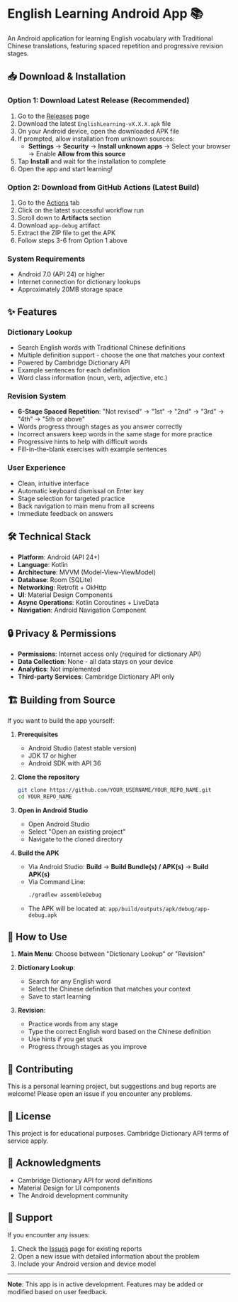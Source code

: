 # English Learning Android App 📚

An Android application for learning English vocabulary with Traditional Chinese translations, featuring spaced repetition and progressive revision stages.

## 📥 Download & Installation

### Option 1: Download Latest Release (Recommended)
1. Go to the [Releases](../../releases) page
2. Download the latest `EnglishLearning-vX.X.X.apk` file
3. On your Android device, open the downloaded APK file
4. If prompted, allow installation from unknown sources:
   - **Settings** → **Security** → **Install unknown apps** → Select your browser → Enable **Allow from this source**
5. Tap **Install** and wait for the installation to complete
6. Open the app and start learning!

### Option 2: Download from GitHub Actions (Latest Build)
1. Go to the [Actions](../../actions) tab
2. Click on the latest successful workflow run
3. Scroll down to **Artifacts** section
4. Download `app-debug` artifact
5. Extract the ZIP file to get the APK
6. Follow steps 3-6 from Option 1 above

### System Requirements
- Android 7.0 (API 24) or higher
- Internet connection for dictionary lookups
- Approximately 20MB storage space

## ✨ Features

### Dictionary Lookup
- Search English words with Traditional Chinese definitions
- Multiple definition support - choose the one that matches your context
- Powered by Cambridge Dictionary API
- Example sentences for each definition
- Word class information (noun, verb, adjective, etc.)

### Revision System
- **6-Stage Spaced Repetition**: "Not revised" → "1st" → "2nd" → "3rd" → "4th" → "5th or above"
- Words progress through stages as you answer correctly
- Incorrect answers keep words in the same stage for more practice
- Progressive hints to help with difficult words
- Fill-in-the-blank exercises with example sentences

### User Experience
- Clean, intuitive interface
- Automatic keyboard dismissal on Enter key
- Stage selection for targeted practice
- Back navigation to main menu from all screens
- Immediate feedback on answers

## 🛠️ Technical Stack

- **Platform**: Android (API 24+)
- **Language**: Kotlin
- **Architecture**: MVVM (Model-View-ViewModel)
- **Database**: Room (SQLite)
- **Networking**: Retrofit + OkHttp
- **UI**: Material Design Components
- **Async Operations**: Kotlin Coroutines + LiveData
- **Navigation**: Android Navigation Component

## 🔒 Privacy & Permissions

- **Permissions**: Internet access only (required for dictionary API)
- **Data Collection**: None - all data stays on your device
- **Analytics**: Not implemented
- **Third-party Services**: Cambridge Dictionary API only

## 🏗️ Building from Source

If you want to build the app yourself:

1. **Prerequisites**
   - Android Studio (latest stable version)
   - JDK 17 or higher
   - Android SDK with API 36

2. **Clone the repository**
   ```bash
   git clone https://github.com/YOUR_USERNAME/YOUR_REPO_NAME.git
   cd YOUR_REPO_NAME
   ```

3. **Open in Android Studio**
   - Open Android Studio
   - Select "Open an existing project"
   - Navigate to the cloned directory

4. **Build the APK**
   - Via Android Studio: **Build** → **Build Bundle(s) / APK(s)** → **Build APK(s)**
   - Via Command Line:
     ```bash
     ./gradlew assembleDebug
     ```
   - The APK will be located at: `app/build/outputs/apk/debug/app-debug.apk`

## 📖 How to Use

1. **Main Menu**: Choose between "Dictionary Lookup" or "Revision"

2. **Dictionary Lookup**:
   - Search for any English word
   - Select the Chinese definition that matches your context
   - Save to start learning

3. **Revision**:
   - Practice words from any stage
   - Type the correct English word based on the Chinese definition
   - Use hints if you get stuck
   - Progress through stages as you improve

## 🤝 Contributing

This is a personal learning project, but suggestions and bug reports are welcome! Please open an issue if you encounter any problems.

## 📝 License

This project is for educational purposes. Cambridge Dictionary API terms of service apply.

## 🙏 Acknowledgments

- Cambridge Dictionary API for word definitions
- Material Design for UI components
- The Android development community

## 📧 Support

If you encounter any issues:
1. Check the [Issues](../../issues) page for existing reports
2. Open a new issue with detailed information about the problem
3. Include your Android version and device model

---

**Note**: This app is in active development. Features may be added or modified based on user feedback.